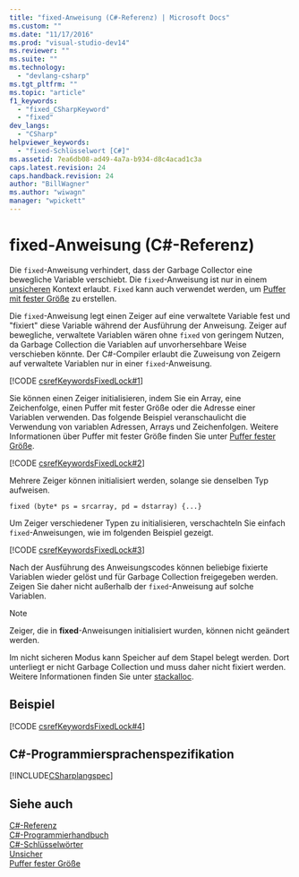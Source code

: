 ```yaml
---
title: "fixed-Anweisung (C#-Referenz) | Microsoft Docs"
ms.custom: ""
ms.date: "11/17/2016"
ms.prod: "visual-studio-dev14"
ms.reviewer: ""
ms.suite: ""
ms.technology: 
  - "devlang-csharp"
ms.tgt_pltfrm: ""
ms.topic: "article"
f1_keywords: 
  - "fixed_CSharpKeyword"
  - "fixed"
dev_langs: 
  - "CSharp"
helpviewer_keywords: 
  - "fixed-Schlüsselwort [C#]"
ms.assetid: 7ea6db08-ad49-4a7a-b934-d8c4acad1c3a
caps.latest.revision: 24
caps.handback.revision: 24
author: "BillWagner"
ms.author: "wiwagn"
manager: "wpickett"
---
```

# fixed-Anweisung (C#-Referenz)
Die `fixed`\-Anweisung verhindert, dass der Garbage Collector eine bewegliche Variable verschiebt.  Die `fixed`\-Anweisung ist nur in einem [unsicheren](../../../csharp/language-reference/keywords/unsafe.md) Kontext erlaubt.  `Fixed` kann auch verwendet werden, um [Puffer mit fester Größe](../../../csharp/programming-guide/unsafe-code-pointers/fixed-size-buffers.md) zu erstellen.  
  
 Die `fixed`\-Anweisung legt einen Zeiger auf eine verwaltete Variable fest und "fixiert" diese Variable während der Ausführung der Anweisung.  Zeiger auf bewegliche, verwaltete Variablen wären ohne `fixed` von geringem Nutzen, da Garbage Collection die Variablen auf unvorhersehbare Weise verschieben könnte.  Der C\#\-Compiler erlaubt die Zuweisung von Zeigern auf verwaltete Variablen nur in einer `fixed`\-Anweisung.  
  
 [!CODE [csrefKeywordsFixedLock#1](../CodeSnippet/VS_Snippets_VBCSharp/csrefKeywordsFixedLock#1)]  
  
 Sie können einen Zeiger initialisieren, indem Sie ein Array, eine Zeichenfolge, einen Puffer mit fester Größe oder die Adresse einer Variablen verwenden.  Das folgende Beispiel veranschaulicht die Verwendung von variablen Adressen, Arrays und Zeichenfolgen.  Weitere Informationen über Puffer mit fester Größe finden Sie unter [Puffer fester Größe](../../../csharp/programming-guide/unsafe-code-pointers/fixed-size-buffers.md).  
  
 [!CODE [csrefKeywordsFixedLock#2](../CodeSnippet/VS_Snippets_VBCSharp/csrefKeywordsFixedLock#2)]  
  
 Mehrere Zeiger können initialisiert werden, solange sie denselben Typ aufweisen.  
  
```  
fixed (byte* ps = srcarray, pd = dstarray) {...}  
```  
  
 Um Zeiger verschiedener Typen zu initialisieren, verschachteln Sie einfach `fixed`\-Anweisungen, wie im folgenden Beispiel gezeigt.  
  
 [!CODE [csrefKeywordsFixedLock#3](../CodeSnippet/VS_Snippets_VBCSharp/csrefKeywordsFixedLock#3)]  
  
 Nach der Ausführung des Anweisungscodes können beliebige fixierte Variablen wieder gelöst und für Garbage Collection freigegeben werden.  Zeigen Sie daher nicht außerhalb der `fixed`\-Anweisung auf solche Variablen.  
  
> [!NOTE]
>  Zeiger, die in **fixed**\-Anweisungen initialisiert wurden, können nicht geändert werden.  
  
 Im nicht sicheren Modus kann Speicher auf dem Stapel belegt werden. Dort unterliegt er nicht Garbage Collection und muss daher nicht fixiert werden.  Weitere Informationen finden Sie unter [stackalloc](../../../csharp/language-reference/keywords/stackalloc.md).  
  
## Beispiel  
 [!CODE [csrefKeywordsFixedLock#4](../CodeSnippet/VS_Snippets_VBCSharp/csrefKeywordsFixedLock#4)]  
  
## C\#\-Programmiersprachenspezifikation  
 [!INCLUDE[CSharplangspec](../../../csharp/language-reference/keywords/includes/csharplangspec_md.md)]  
  
## Siehe auch  
 [C\#\-Referenz](../../../csharp/language-reference/index.md)   
 [C\#\-Programmierhandbuch](../../../csharp/programming-guide/index.md)   
 [C\#\-Schlüsselwörter](../../../csharp/language-reference/keywords/index.md)   
 [Unsicher](../../../csharp/language-reference/keywords/unsafe.md)   
 [Puffer fester Größe](../../../csharp/programming-guide/unsafe-code-pointers/fixed-size-buffers.md)